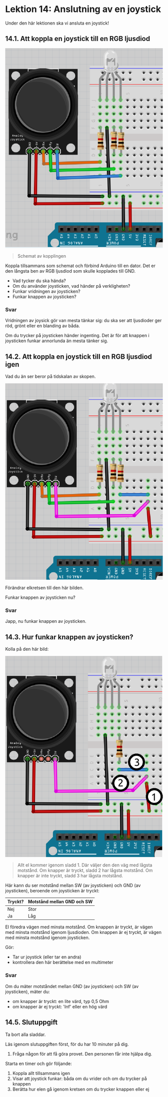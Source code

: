 # Lektion 14: Anslutning av en joystick

Under den här lektionen ska vi ansluta en joystick!

## 14.1. Att koppla en joystick till en RGB ljusdiod

![](anslutning_av_en_joystick_naiv.png)

> Schemat av kopplingen

Koppla tillsammans som schemat och förbind Arduino till en dator.
Det er den långsta ben av RGB ljusdiod som skulle kopplades till GND.

- Vad tycker du ska hända?
- Om du använder joysticken, vad händer på verkligheten?
- Funkar vridningen av joysticken?
- Funkar knappen av joysticken?

### Svar

Vridningen av joysick gör van mesta tänkar sig:
du ska ser att ljusdioder ger röd, grönt eller en
blanding av båda.

Om du trycker på joysticken händer ingenting.
Det är för att knappen i joysticken funkar annorlunda
än mesta tänker sig.

## 14.2. Att koppla en joystick till en RGB ljusdiod igen

Vad du än ser beror på tidskalan av skopen.

![](anslutning_av_en_joystick_smart.png)

Förändrar elkretsen till den här bilden.

Funkar knappen av joysticken nu?

### Svar

Japp, nu funkar knappen av joysticken.

## 14.3. Hur funkar knappen av joysticken?

Kolla på den här bild:

![](anslutning_av_en_joystick_knapp_annotated.png)

> Allt el kommer igenom sladd 1. 
> Där väljer den den väg med lågsta motstånd.
> Om knapper är tryckt, sladd 2 har lågsta motstånd.
> Om knapper är inte tryckt, sladd 3 har lågsta motstånd.

Här kann du ser motstånd mellan SW (av joysticken) 
och GND (av joysticken), beroende om joysticken är tryckt:

Tryckt?|Motstånd mellan GND och SW
-------|--------------------------
Nej    |Stor
Ja     |Låg

El föredra vägen med minsta motstånd.
Om knappen är tryckt, är vägen med minsta motstånd igenom ljusdioden.
Om knappen är ej tryckt, är vägen med minsta motstånd igenom joysticken.

Gör:

- Tar ur joystick (eller tar en andra)
- kontrollera den här berättelse med en multimeter

### Svar

Om du mäter motståndet mellan GND (av joysticken) och SW (av joysticken),
mäter du:

- om knapper är tryckt: en lite värd, typ 0,5 Ohm
- om knapper är ej tryckt: 'Inf' eller en hög värd

## 14.5. Slutuppgift

Ta bort alla sladdar.

Läs igenom slutuppgiften först, för du har 10 minuter på dig.

1. Fråga någon för att få göra provet. Den personen får inte hjälpa dig.

Starta en timer och gör följande:

1. Koppla allt tillsammans igen
1. Visar att joystick funkar: båda om du vrider och om du trycker på knappen
1. Berätta hur elen gå igenom kretsen om du trycker knappen eller ej

